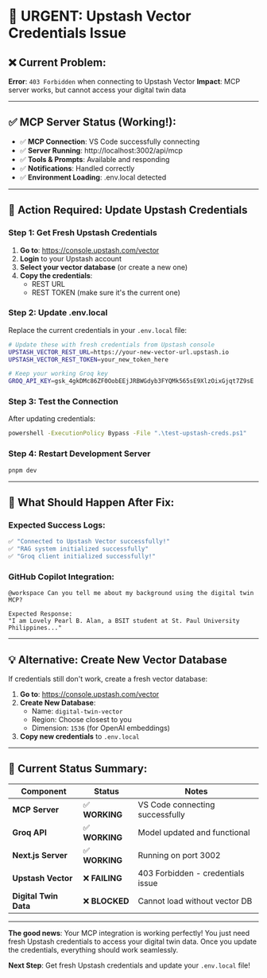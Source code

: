 # 🔧 URGENT: Upstash Vector Credentials Issue

## ❌ **Current Problem:**
**Error**: `403 Forbidden` when connecting to Upstash Vector
**Impact**: MCP server works, but cannot access your digital twin data

---

## ✅ **MCP Server Status (Working!):**
- ✅ **MCP Connection**: VS Code successfully connecting
- ✅ **Server Running**: http://localhost:3002/api/mcp  
- ✅ **Tools & Prompts**: Available and responding
- ✅ **Notifications**: Handled correctly
- ✅ **Environment Loading**: .env.local detected

---

## 🚨 **Action Required: Update Upstash Credentials**

### Step 1: Get Fresh Upstash Credentials

1. **Go to**: https://console.upstash.com/vector
2. **Login** to your Upstash account
3. **Select your vector database** (or create a new one)
4. **Copy the credentials**:
   - REST URL 
   - REST TOKEN (make sure it's the current one)

### Step 2: Update .env.local

Replace the current credentials in your `.env.local` file:

```bash
# Update these with fresh credentials from Upstash console
UPSTASH_VECTOR_REST_URL=https://your-new-vector-url.upstash.io
UPSTASH_VECTOR_REST_TOKEN=your_new_token_here

# Keep your working Groq key
GROQ_API_KEY=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
```

### Step 3: Test the Connection

After updating credentials:
```bash
powershell -ExecutionPolicy Bypass -File ".\test-upstash-creds.ps1"
```

### Step 4: Restart Development Server

```bash
pnpm dev
```

---

## 🎯 **What Should Happen After Fix:**

### Expected Success Logs:
```bash
✅ "Connected to Upstash Vector successfully!"
✅ "RAG system initialized successfully" 
✅ "Groq client initialized successfully!"
```

### GitHub Copilot Integration:
```
@workspace Can you tell me about my background using the digital twin MCP?

Expected Response:
"I am Lovely Pearl B. Alan, a BSIT student at St. Paul University Philippines..."
```

---

## 💡 **Alternative: Create New Vector Database**

If credentials still don't work, create a fresh vector database:

1. **Go to**: https://console.upstash.com/vector
2. **Create New Database**:
   - Name: `digital-twin-vector`
   - Region: Choose closest to you
   - Dimension: `1536` (for OpenAI embeddings)
3. **Copy new credentials** to `.env.local`

---

## 🚀 **Current Status Summary:**

| Component | Status | Notes |
|-----------|--------|--------|
| **MCP Server** | ✅ **WORKING** | VS Code connecting successfully |
| **Groq API** | ✅ **WORKING** | Model updated and functional |
| **Next.js Server** | ✅ **WORKING** | Running on port 3002 |
| **Upstash Vector** | ❌ **FAILING** | 403 Forbidden - credentials issue |
| **Digital Twin Data** | ❌ **BLOCKED** | Cannot load without vector DB |

---

**The good news**: Your MCP integration is working perfectly! You just need fresh Upstash credentials to access your digital twin data. Once you update the credentials, everything should work seamlessly.

**Next Step**: Get fresh Upstash credentials and update your `.env.local` file!